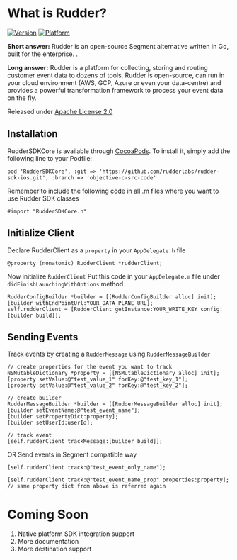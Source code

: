 # What is Rudder?

[![Version](https://img.shields.io/cocoapods/v/RudderSDKCore.svg?style=flat)](https://cocoapods.org/pods/RudderSDKCore)
[![Platform](https://img.shields.io/cocoapods/p/RudderSDKCore.svg?style=flat)](https://cocoapods.org/pods/RudderSDKCore)

**Short answer:** 
Rudder is an open-source Segment alternative written in Go, built for the enterprise. .

**Long answer:** 
Rudder is a platform for collecting, storing and routing customer event data to dozens of tools. Rudder is open-source, can run in your cloud environment (AWS, GCP, Azure or even your data-centre) and provides a powerful transformation framework to process your event data on the fly.

Released under [Apache License 2.0](https://www.apache.org/licenses/LICENSE-2.0)

## Installation
RudderSDKCore is available through [CocoaPods](https://cocoapods.org). 
To install it, simply add the following line to your Podfile:
```xcode
pod 'RudderSDKCore', :git => 'https://github.com/rudderlabs/rudder-sdk-ios.git', :branch => 'objective-c-src-code'
```
Remember to include the following code in all .m files where you want to use Rudder SDK classes
```xcode
#import "RudderSDKCore.h"
```

## Initialize Client
Declare RudderClient as a ```property``` in your ```AppDelegate.h``` file
```xcode
@property (nonatomic) RudderClient *rudderClient;
```
Now initialize ```RudderClient```
Put this code in your ```AppDelegate.m``` file under ```didFinishLaunchingWithOptions``` method
```xcode
RudderConfigBuilder *builder = [[RudderConfigBuilder alloc] init];
[builder withEndPointUrl:YOUR_DATA_PLANE_URL];
self.rudderClient = [RudderClient getInstance:YOUR_WRITE_KEY config:[builder build]];
```

## Sending Events
Track events by creating a ```RudderMessage``` using ```RudderMessageBuilder```
```xcode
// create properties for the event you want to track
NSMutableDictionary *property = [[NSMutableDictionary alloc] init];
[property setValue:@"test_value_1" forKey:@"test_key_1"];
[property setValue:@"test_value_2" forKey:@"test_key_2"];

// create builder
RudderMessageBuilder *builder = [[RudderMessageBuilder alloc] init];
[builder setEventName:@"test_event_name"];
[builder setPropertyDict:property];
[builder setUserId:userId];

// track event
[self.rudderClient trackMessage:[builder build]];
```
OR
Send events in Segment compatible way
```xcode
[self.rudderClient track:@"test_event_only_name"];

[self.rudderClient track:@"test_event_name_prop" properties:property]; // same property dict from above is referred again
```

# Coming Soon

1. Native platform SDK integration support
2. More documentation
3. More destination support

